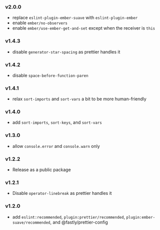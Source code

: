 ### v2.0.0

* replace `eslint-plugin-ember-suave` with `eslint-plugin-ember`
* enable `ember/no-observers`
* enable `ember/use-ember-get-and-set` except when the receiver is `this`

### v1.4.3

* disable `generator-star-spacing` as prettier handles it

### v1.4.2

* disable `space-before-function-paren`

### v1.4.1

* relax `sort-imports` and `sort-vars` a bit to be more human-friendly

### v1.4.0

* add `sort-imports`, `sort-keys`, and `sort-vars`

### v1.3.0

* allow `console.error` and `console.warn` only

### v1.2.2

* Release as a public package

### v1.2.1

* Disable `operator-linebreak` as prettier handles it

### v1.2.0

* add `eslint:recommended`, `plugin:prettier/recommended`, `plugin:ember-suave/recommended`, and @fastly/prettier-config
